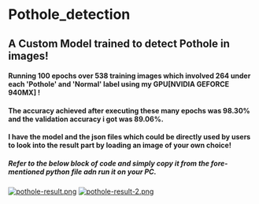# Pothole_detection
## A Custom Model trained to detect Pothole in images!

#### Running **100 epochs** over **538** training images which involved **264** under each 'Pothole' and 'Normal' label using my **GPU**[NVIDIA GEFORCE 940MX] ! 
#### The accuracy achieved after executing these many epochs was **98.30%** and the validation accuracy i got was **89.06%**.
#### I have the model and the json files which could be directly used by users to look into the result part by loading an image of your own choice!
##### Refer to the below block of code and simply copy it from the fore-mentioned python file adn run it on your PC.
[![pothole-result.png](https://i.postimg.cc/ZY8V1GBN/pothole-result.png)](https://postimg.cc/yWNmRrT6)
[![pothole-result-2.png](https://i.postimg.cc/9f90Q57P/pothole-result-2.png)](https://postimg.cc/CZFSc2Jd)
